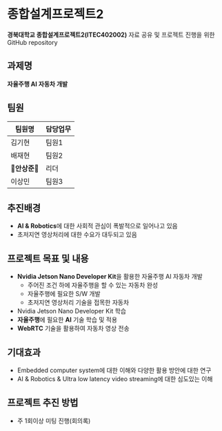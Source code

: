

# 종합설계프로젝트2
**경북대학교 종합설계프로젝트2(ITEC402002)** 자료 공유 및 프로젝트 진행을 위한 GitHub repository

## 과제명
**자율주행 AI 자동차 개발**

##  팀원
| 팀원명 | 담당업무 |
| ------ | ------ |
|김기현|팀원1|
|배재현|팀원2|
|**👑안상준👑**|리더|
|이상민|팀원3|


## 추진배경
- **AI & Robotics**에 대한 사회적 관심이 폭발적으로 일어나고 있음
- 초저지연 영상처리에 대한 수요가 대두되고 있음

## 프로젝트 목표 및 내용
- **Nvidia Jetson Nano Developer Kit**을 활용한 자율주행 AI 자동차 개발
  - 주어진 조건 하에 자율주행을 할 수 있는 자동차 완성
  - 자율주행에 필요한 S/W 개발
  - 초저지연 영상처리 기술을 접목한 자동차
- Nvidia Jetson Nano Developer Kit 학습
- **자율주행**에 필요한 **AI** 기술 학습 및 적용
- **WebRTC** 기술을 활용하여 자동차 영상 전송

##  기대효과
- Embedded computer system에 대한 이해와 다양한 활용 방안에 대한 연구
- AI & Robotics & Ultra low latency video streaming에 대한 심도있는 이해

## 프로젝트 추진 방법
- 주 1회이상 미팅 진행(회의록)
